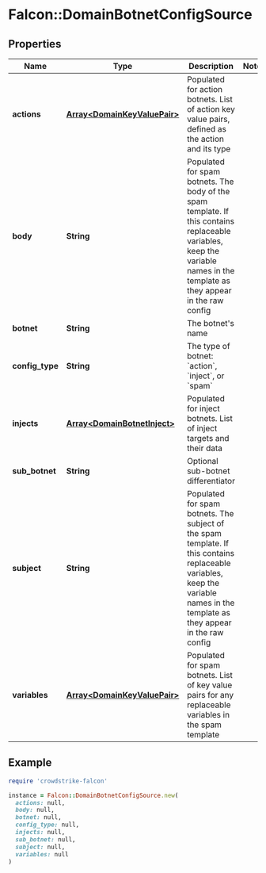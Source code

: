 # Falcon::DomainBotnetConfigSource

## Properties

| Name | Type | Description | Notes |
| ---- | ---- | ----------- | ----- |
| **actions** | [**Array&lt;DomainKeyValuePair&gt;**](DomainKeyValuePair.md) | Populated for action botnets. List of action key value pairs, defined as the action and its type |  |
| **body** | **String** | Populated for spam botnets. The body of the spam template. If this contains replaceable variables, keep the variable names in the template as they appear in the raw config |  |
| **botnet** | **String** | The botnet&#39;s name |  |
| **config_type** | **String** | The type of botnet: &#x60;action&#x60;, &#x60;inject&#x60;, or &#x60;spam&#x60; |  |
| **injects** | [**Array&lt;DomainBotnetInject&gt;**](DomainBotnetInject.md) | Populated for inject botnets. List of inject targets and their data |  |
| **sub_botnet** | **String** | Optional sub-botnet differentiator |  |
| **subject** | **String** | Populated for spam botnets. The subject of the spam template. If this contains replaceable variables, keep the variable names in the template as they appear in the raw config |  |
| **variables** | [**Array&lt;DomainKeyValuePair&gt;**](DomainKeyValuePair.md) | Populated for spam botnets. List of key value pairs for any replaceable variables in the spam template |  |

## Example

```ruby
require 'crowdstrike-falcon'

instance = Falcon::DomainBotnetConfigSource.new(
  actions: null,
  body: null,
  botnet: null,
  config_type: null,
  injects: null,
  sub_botnet: null,
  subject: null,
  variables: null
)
```

